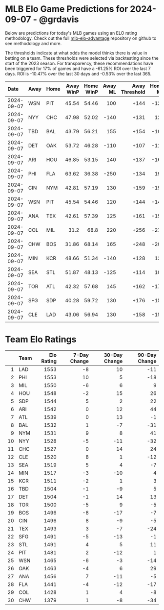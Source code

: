 # MLB Elo Game Predictions for 2024-09-07 - @grdavis
Below are predictions for today's MLB games using an ELO rating methodology. Check out the full [mlb-elo-advantage](https://github.com/grdavis/mlb-elo-advantage) repository on github to see methodology and more.

The thresholds indicate at what odds the model thinks there is value in betting on a team. These thresholds were selected via backtesting since the start of the 2023 season. For transparency, these recommendations have been triggered for 17% of games and have a -61.25% ROI over the last 7 days. ROI is -10.47% over the last 30 days and -0.53% over the last 365.

| Date       | Away   | Home   |   Away WinP |   Home WinP |   Away ML |   Away Threshold |   Home ML |   Home Threshold |
|:-----------|:-------|:-------|------------:|------------:|----------:|-----------------:|----------:|-----------------:|
| 2024-09-07 | WSN    | PIT    |       45.54 |       54.46 |       100 |             +144 |      -120 |             +104 |
| 2024-09-07 | NYY    | CHC    |       47.98 |       52.02 |      -140 |             +131 |       120 |             +113 |
| 2024-09-07 | TBD    | BAL    |       43.79 |       56.21 |       155 |             +154 |      -190 |             -103 |
| 2024-09-07 | DET    | OAK    |       53.72 |       46.28 |      -110 |             +107 |      -110 |             +140 |
| 2024-09-07 | ARI    | HOU    |       46.85 |       53.15 |       140 |             +137 |      -165 |             +109 |
| 2024-09-07 | PHI    | FLA    |       63.62 |       36.38 |      -250 |             -134 |       195 |             +205 |
| 2024-09-07 | CIN    | NYM    |       42.81 |       57.19 |       130 |             +159 |      -155 |             -106 |
| 2024-09-07 | WSN    | PIT    |       45.54 |       54.46 |       120 |             +144 |      -145 |             +104 |
| 2024-09-07 | ANA    | TEX    |       42.61 |       57.39 |       125 |             +161 |      -150 |             -107 |
| 2024-09-07 | COL    | MIL    |       31.2  |       68.8  |       220 |             +256 |      -275 |             -163 |
| 2024-09-07 | CHW    | BOS    |       31.86 |       68.14 |       165 |             +248 |      -200 |             -159 |
| 2024-09-07 | MIN    | KCR    |       48.66 |       51.34 |      -140 |             +128 |       120 |             +116 |
| 2024-09-07 | SEA    | STL    |       51.87 |       48.13 |      -125 |             +114 |       105 |             +131 |
| 2024-09-07 | TOR    | ATL    |       42.32 |       57.68 |       145 |             +162 |      -175 |             -108 |
| 2024-09-07 | SFG    | SDP    |       40.28 |       59.72 |       130 |             +176 |      -155 |             -116 |
| 2024-09-07 | CLE    | LAD    |       43.06 |       56.94 |       130 |             +158 |      -155 |             -105 |

# Team Elo Ratings
|    | Team   |   Elo Rating |   7-Day Change |   30-Day Change |   90-Day Change |
|---:|:-------|-------------:|---------------:|----------------:|----------------:|
|  1 | LAD    |         1553 |             -8 |              10 |             -11 |
|  2 | PHI    |         1553 |             10 |               5 |             -18 |
|  3 | MIL    |         1550 |             -6 |               6 |               9 |
|  4 | HOU    |         1548 |             -2 |              15 |              26 |
|  5 | SDP    |         1544 |              5 |               2 |              22 |
|  6 | ARI    |         1542 |              0 |              12 |              44 |
|  7 | ATL    |         1539 |              0 |              13 |              -1 |
|  8 | BAL    |         1532 |              1 |              -7 |             -31 |
|  9 | NYM    |         1531 |              9 |               8 |              41 |
| 10 | NYY    |         1528 |             -5 |             -11 |             -32 |
| 11 | CHC    |         1527 |              0 |              14 |              24 |
| 12 | CLE    |         1520 |              8 |               1 |             -12 |
| 13 | SEA    |         1519 |              5 |               4 |              -7 |
| 14 | MIN    |         1517 |             -3 |             -10 |               4 |
| 15 | KCR    |         1511 |             -2 |               1 |               3 |
| 16 | TBD    |         1504 |             -1 |              -9 |               5 |
| 17 | DET    |         1504 |             -1 |              14 |              13 |
| 18 | TOR    |         1500 |             -5 |               9 |              -5 |
| 19 | BOS    |         1496 |             -8 |             -17 |              -7 |
| 20 | CIN    |         1496 |              8 |              -9 |              -5 |
| 21 | TEX    |         1493 |              3 |              -7 |             -24 |
| 22 | SFG    |         1491 |             -5 |             -13 |              -1 |
| 23 | STL    |         1491 |              4 |               5 |              11 |
| 24 | PIT    |         1481 |              2 |             -12 |               1 |
| 25 | WSN    |         1465 |             -6 |              -3 |             -14 |
| 26 | OAK    |         1463 |             -4 |               6 |              29 |
| 27 | ANA    |         1456 |              7 |             -11 |              -5 |
| 28 | FLA    |         1441 |             -4 |             -12 |             -17 |
| 29 | COL    |         1428 |              1 |               4 |              -8 |
| 30 | CHW    |         1379 |              1 |              -8 |             -34 |